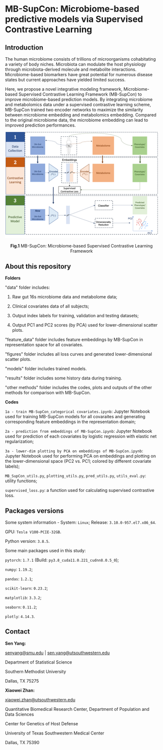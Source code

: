 # MB-SupCon: Microbiome-based predictive models via Supervised Contrastive Learning

## Introduction

The human microbiome consists of trillions of microorganisms cohabitating a variety of body niches. Microbiota can modulate the host physiology through microbiota-derived molecule and metabolite interactions. Microbiome-based biomarkers have great potential for numerous disease states but current approaches have yielded limited success. 

Here, we propose a novel integrative modeling framework, Microbiome-based Supervised Contrastive Learning Framework (MB-SupCon) to improve microbiome-based prediction models. By integrating microbiome and metabolomics data under a supervised contrastive learning scheme, MB-SupCon trained two encoder networks to maximize the similarity between microbiome embedding and metabolomics embedding. Compared to the original microbiome data, the microbiome embedding can lead to improved prediction performances.

<p align="center">
  <img src="./figures/framework.png" width="700"/>
</p>

<p align = "center">
<b>Fig.1</b> MB-SupCon: Microbiome-based Supervised Contrastive Learning Framework
</p>

## About this repository

**Folders**

"data" folder includes:

1. Raw gut 16s microbiome data and metabolome data;

2. Clinical covariates data of all subjects;

3. Output index labels for training, validation and testing datasets;

4. Output PC1 and PC2 scores (by PCA) used for lower-dimensional scatter plots.

"feature_data" folder includes feature embeddings by MB-SupCon in representation space for all covariates.

"figures" folder includes all loss curves and generated lower-dimensional scatter plots. 

"models" folder includes trained models. 

"results" folder includes some history data during training.

"other methods" folder includes the codes, plots and outputs of the other methods for comparison with MB-SupCon.

**Codes**

`1a - train MB-SupCon_categorical covariates.ipynb`: Jupyter Notebook used for training MB-SupCon models for all covaraites and generating corresponding feature embeddings in the representation domain;

`2a - prediction from embeddings of MB-SupCon.ipynb`: Jupyter Notebook used for prediction of each covariates by logistic regression with elastic net regularization;

`3a - lower-dim plotting by PCA on embeddings of MB-SupCon.ipynb`: Jupyter Notebook used for performing PCA on embeddings and plotting on the lower-dimensional space (PC2 vs. PC1; colored by different covariate labels);

`MB_SupCon_utils.py`, `plotting_utils.py`, `pred_utils.py`, `utils_eval.py`: utility functions;

`supervised_loss.py`: a function used for calculating supervised contrastive loss.

## Packages versions 

Some system information - System: `Linux`; Release: `3.10.0-957.el7.x86_64`.

GPU: `Tesla V100-PCIE-32GB`.

Python version: `3.8.5`.

Some main packages used in this study:

`pytorch`: `1.7.1` (Build: `py3.8_cuda11.0.221_cudnn8.0.5_0`);

`numpy`: `1.19.2`;

`pandas`: `1.2.1`;

`scikit-learn`: `0.23.2`;

`matplotlib`: `3.3.2`;

`seaborn`: `0.11.2`;

`plotly`: `4.14.3`.

## Contact

**Sen Yang:**

senyang@smu.edu | sen.yang@utsouthwestern.edu

Department of Statistical Science

Southern Methodist University

Dallas, TX 75275

**Xiaowei Zhan:**

xiaowei.zhan@utsouthwestern.edu

Quantitative Biomedical Research Center, Department of Population and Data Sciences

Center for Genetics of Host Defense

University of Texas Southwestern Medical Center

Dallas, TX 75390








